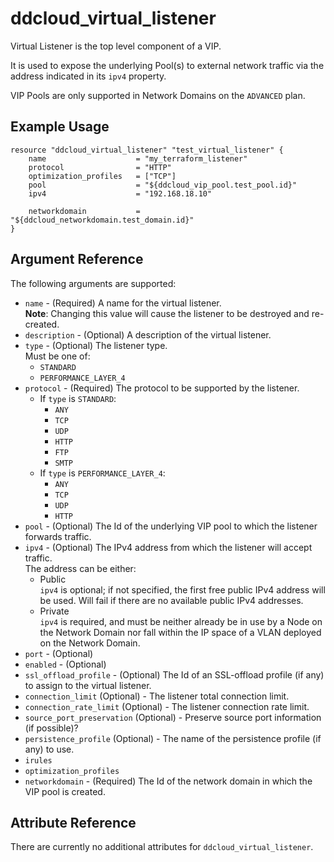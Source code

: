 # ddcloud\_virtual\_listener

Virtual Listener is the top level component of a VIP.

It is used to expose the underlying Pool(s) to external network traffic via the address indicated in its `ipv4` property.

VIP Pools are only supported in Network Domains on the `ADVANCED` plan.

## Example Usage

```
resource "ddcloud_virtual_listener" "test_virtual_listener" {
	name                 	= "my_terraform_listener"
	protocol             	= "HTTP"
	optimization_profiles 	= ["TCP"]
	pool                 	= "${ddcloud_vip_pool.test_pool.id}"
	ipv4                	= "192.168.18.10"

	networkdomain 		 	= "${ddcloud_networkdomain.test_domain.id}"
}
```

## Argument Reference

The following arguments are supported:

* `name` - (Required) A name for the virtual listener.  
  **Note**: Changing this value will cause the listener to be destroyed and re-created.
* `description` - (Optional) A description of the virtual listener.
* `type` - (Optional) The listener type.  
  Must be one of:
	* `STANDARD`
	* `PERFORMANCE_LAYER_4`
* `protocol` - (Required) The protocol to be supported by the listener.  
	* If `type` is `STANDARD`:
		* `ANY`
		* `TCP`
		* `UDP`
		* `HTTP`
		* `FTP`
		* `SMTP`
	* If `type` is `PERFORMANCE_LAYER_4`:
		* `ANY`
		* `TCP`
		* `UDP`
		* `HTTP`
* `pool` - (Optional) The Id of the underlying VIP pool to which the listener forwards traffic.
* `ipv4` - (Optional) The IPv4 address from which the listener will accept traffic.  
  The address can be either:
	* Public  
	  `ipv4` is optional; if not specified, the first free public IPv4 address will be used. Will fail if there are no available public IPv4 addresses.
	* Private  
	  `ipv4` is required, and must be neither already be in use by a Node on the Network Domain nor fall within the IP space of a VLAN deployed on the Network Domain.
* `port` - (Optional)
* `enabled` - (Optional)
* `ssl_offload_profile` - (Optional) The Id of an SSL-offload profile (if any) to assign to the virtual listener.
* `connection_limit` (Optional) - The listener total connection limit.
* `connection_rate_limit` (Optional) - The listener connection rate limit.
* `source_port_preservation` (Optional) - Preserve source port information (if possible)?
* `persistence_profile` (Optional) - The name of the persistence profile (if any) to use.
* `irules`
* `optimization_profiles`
* `networkdomain` - (Required) The Id of the network domain in which the VIP pool is created.

## Attribute Reference

There are currently no additional attributes for `ddcloud_virtual_listener`.
